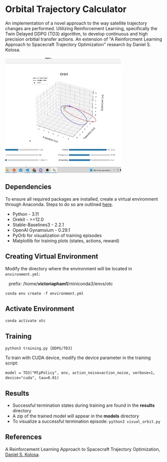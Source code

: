 # Orbital Trajectory Calculator

An implementation of a novel approach to the way satellite trajectory changes are performed. Utilizing Reinforcement Learning, specifically the Twin Delayed DDPG (TD3) algorithm, to develop continuous and high precision orbitial transfer actions. An extension of "A Reinforcment Learning Approach to Spacecraft Trajectory Optimization" research by Daniel S. Kolosa.

![](https://github.com/EvanBurriola/Orbital_Calculator/blob/main/results/orbit_visualizer.gif)

## Dependencies

To ensure all required packages are installed, create a virtual environment through Anaconda. Steps to do so are outlined [here](https://varhowto.com/install-miniconda-ubuntu-20-04/).

-   Python - 3.11
-   Orekit - >=12.0
-   Stable-Baselines3 - 2.2.1
-   OpenAI Gynamsium - 0.29.1
-   PyOrb for visualization of training episodes
-   Matplotlib for training plots (states, actions, reward)

## Creating Virtual Environment

Modify the directory where the environment will be located in `environment.yml`: <p>
&ensp; prefix: /home/<b>victoriapham1</b>/miniconda3/envs/otc

```
conda env create -f environment.yml
```

## Activate Environment

```
conda activate otc
```

## Training

```
python3 training.py [DDPG/TD3]
```

To train with CUDA device, modify the device parameter in the training script:

```
model = TD3("MlpPolicy", env, action_noise=action_noise, verbose=1, device="cuda", tau=0.01)
```

## Results

-   Successful termination states during training are found in the <b>results</b> directory
-   A zip of the trained model will appear in the <b>models</b> directory
-   To visualize a successful termination episode: `python3 visual_orbit.py`

## References

A Reinforcement Learning Approach to Spacecraft Trajectory Optimization, [Daniel S. Kolosa](https://github.com/dkolosa/Satmind).
